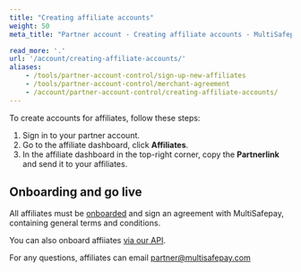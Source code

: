 ```yaml
---
title: "Creating affiliate accounts"
weight: 50
meta_title: "Partner account - Creating affiliate accounts - MultiSafepay Docs"

read_more: '.'
url: '/account/creating-affiliate-accounts/'
aliases:
    - /tools/partner-account-control/sign-up-new-affiliates
    - /tools/partner-account-control/merchant-agreement
    - /account/partner-account-control/creating-affiliate-accounts/
---
```


To create accounts for affiliates, follow these steps:

1. Sign in to your partner account.
2. Go to the affiliate dashboard, click **Affiliates**. 
3. In the affiliate dashboard in the top-right corner, copy the **Partnerlink** and send it to your affiliates.

## Onboarding and go live
All affiliates must be [onboarded](/getting-started/go-live/) and sign an agreement with MultiSafepay, containing general terms and conditions.

You can also onboard affiiates [via our API](/account/api-onboarding/).

For any questions, affiliates can email <partner@multisafepay.com>
